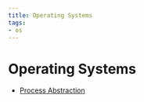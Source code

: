 ```yaml
---
title: Operating Systems
tags:
- os
---
```

# Operating Systems

- [Process Abstraction](Process%20Abstraction.md)